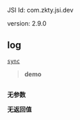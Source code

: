 

JSI Id: com.zkty.jsi.dev

version: 2.9.0



## log
[`sync`](/docs/modules/模块-规范?id=jsi-调用)



> **demo**
``` js


``` 

**无参数**


**无返回值**


    